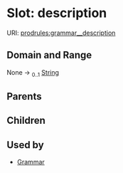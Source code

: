 
# Slot: description




URI: [prodrules:grammar__description](https://w3id.org/linkml/schemagrammar/prodrules/grammar__description)


## Domain and Range

None &#8594;  <sub>0..1</sub> [String](types/String.md)

## Parents


## Children


## Used by

 * [Grammar](Grammar.md)
